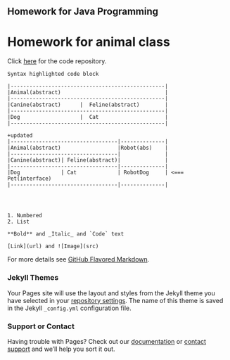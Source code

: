 ## Homework for Java Programming

# Homework for animal class 

Click [here](https://github.com/minwoo19930301/Homework/tree/master/animal) for the code repository.

```Animal class tree
Syntax highlighted code block

|-------------------------------------------------|
|Animal(abstract)                                 |                                     
|-------------------------------------------------|
|Canine(abstract)      |  Feline(abstract)        |
|-------------------------------------------------|
|Dog                   |  Cat                     |
|-------------------------------------------------|

+updated
|----------------------------------|--------------|
|Animal(abstract)                  |Robot(abs)    |                       
|----------------------------------|              |
|Canine(abstract)| Feline(abstract)|              |
|----------------------------------|--------------|
|Dog             | Cat             | RobotDog     | <=== Pet(interface)
|----------------------------------|--------------|




1. Numbered
2. List

**Bold** and _Italic_ and `Code` text

[Link](url) and ![Image](src)
```

For more details see [GitHub Flavored Markdown](https://guides.github.com/features/mastering-markdown/).

### Jekyll Themes

Your Pages site will use the layout and styles from the Jekyll theme you have selected in your [repository settings](https://github.com/minwoo19930301/Homework/settings). The name of this theme is saved in the Jekyll `_config.yml` configuration file.

### Support or Contact

Having trouble with Pages? Check out our [documentation](https://help.github.com/categories/github-pages-basics/) or [contact support](https://github.com/contact) and we’ll help you sort it out.
